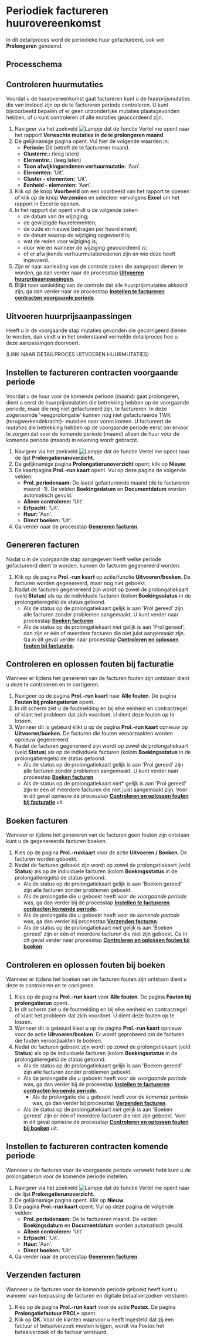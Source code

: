 # Periodiek factureren huurovereenkomst

In dit detailproces word de periodieke huur gefactureerd, ook wel **Prolongeren** genoemd.

## Processchema

## Controleren huurmutaties

Voordat u de huurovereenkomst gaat factureren kunt u de huurprijsmutaties die van invloed zijn op de te factureren periode controleren. U kunt bijvoorbeeld bepalen of er geen uitzonderlijke mutaties plaatsgevonden hebben, of u kunt controleren of alle mutaties geaccordeerd zijn.

1. Navigeer via het zoekveld ![Lampje dat de functie Vertel me opent](https://docs.microsoft.com/nl-NL/dynamics365/business-central/media/ui-search/search_small.png "Vertel me wat u wilt doen") naar het rapport **Verwachte mutaties in de te prolongeren maand**. 
2. De gelijknamige pagina opent. Vul hier de volgende waarden in:
	* **Periode:** Dit betreft de te factureren maand.
	* **Clusternr.:** (leeg laten)
	* **Elementnr.:** (leeg laten)
	* **Toon afwijkingsredenen verhuurmutatie:** 'Aan'.
	* **Elementen:** 'Uit'.
	* **Cluster - elementen:** 'Uit'.
	* **Eenheid - elementen:** 'Aan'.
3. Klik op de knop **Voorbeeld** om een voorbeeld van het rapport te openen of klik op de knop **Verzenden** en selecteer vervolgens **Excel** om het rapport in Excel te openen.
4. In het rapport dat opent vindt u de volgende zaken:
	* de datum van de wijziging;
	* de gewijzigde huurelementen;
	* de oude en nieuwe bedragen per huurelement;
	* de datum waarop de wijziging opgevoerd is;
	* wat de reden voor wijziging is;
	* door wie en wanneer de wijziging geaccordeerd is;
	* of er afwijkende verhuurmutatieredenen zijn en wie deze heeft ingevoerd.
5. Zijn er naar aanleiding van de controle zaken die aangepast dienen te worden, ga dan verder naar de processtap **[Uitvoeren huurprijsaanpassingen](#uitvoeren-huurprijsaanpassingen)**.
6. Blijkt naar aanleiding van de controle dat alle huurprijsmutaties akkoord zijn, ga dan verder naar de processtap **[Instellen te factureren contracten voorgaande periode](#instellen-te-factureren-contracten-voorgaande-periode)**.

## Uitvoeren huurprijsaanpassingen

Heeft u in de voorgaande stap mutaties gevonden die gecorrigeerd dienen te worden, dan vindt u in het onderstaand vermelde detailproces hoe u deze aanpassingen doorvoert.

(LINK NAAR DETAILPROCES UITVOEREN HUURMUTATIES)

## Instellen te factureren contracten voorgaande periode

Voordat u de huur voor de komende periode (maand) gaat prolongeren, dient u eerst de huurprijsmutaties die betrekking hebben op de voorgaande periode, maar die nog niet gefactureerd zijn, te factureren.  In deze zogenaamde 'veegprolongatie' kunnen nog niet gefactureerde TWK (terugwerkendekracht)- mutaties naar voren komen. U  factureert de mutaties die betrekking hebben op de voorgaande periode eerst om ervoor te zorgen dat voor de komende periode (maand) alleen de huur voor de komende periode (maand) in rekening wordt gebracht. 

1. Navigeer via het zoekveld ![Lampje dat de functie Vertel me opent](https://docs.microsoft.com/nl-NL/dynamics365/business-central/media/ui-search/search_small.png "Vertel me wat u wilt doen") naar de lijst **Prolongatierunoverzicht**.
2. De gelijknamige pagina **Prolongatierunoverzicht** opent; klik op **Nieuw**.
3. De kaartpagina **Prol.-run kaart** opent. Vul op deze pagina de volgende velden:
	* **Prol. periodenaam:** De laatst gefactureerde maand (de te factureren maand -1). De velden **Boekingsdatum** en **Documentdatum** worden automatisch gevuld.
	* **Alleen controleren:** 'Uit'.
	* **Erfpacht:** 'Uit'.
	* **Huur:** 'Aan'.
	* **Direct boeken:** 'Uit'.
4. Ga verder naar de processtap **[Genereren facturen](#genereren-facturen)**.

## Genereren facturen

Nadat u in de voorgaande stap aangegeven heeft welke periode gefactureerd dient te worden, kunnen de facturen gegenereerd worden. 

1. Klik op de pagina **Prol.-run kaart** op actie/functie **Uitvoeren/boeken**. De facturen worden gegenereerd, maar nog niet geboekt.
2. Nadat de facturen gegenereerd zijn wordt op zowel de prolongatiekaart (veld **Status**) als op de individuele facturen (kolom **Boekingsstatus** in de prolongatieregels) de status getoond.
	* Als de status op de prolongatiekaart gelijk is aan 'Prol gereed' zijn alle facturen zonder problemen aangemaakt. U kunt verder naar processtap **[Boeken facturen](#boeken-facturen)**.
	* Als de status op de prolongatiekaart *niet* gelijk is aan 'Prol gereed', dan zijn er één of meerdere facturen die niet juist aangemaakt zijn. Ga in dit geval verder naar processtap **[Controleren en oplossen fouten bij facturatie](#controleren-en-oplossen-fouten-bij-facturatie)**.

## Controleren en oplossen fouten bij facturatie

Wanneer er tijdens het genereren van de facturen fouten zijn ontstaan dient u deze te controleren en te corrigeren. 

 1. Navigeer op de pagina **Prol.-run kaart** naar **Alle fouten**. De pagina **Fouten bij prolongatierun** opent. 
 2. In dit scherm ziet u de foutmelding en bij elke eenheid en contractregel of klant het probleem dat zich voordoet. U dient deze fouten op te lossen. 
 3. Wanneer dit is gebeurd klikt u op de pagina **Prol.-run kaart** opnieuw op **Uitvoeren/boeken**. De facturen die fouten veroorzaakten worden opnieuw gegenereerd.
 4. Nadat de facturen gegenereerd zijn wordt op zowel de prolongatiekaart (veld **Status**) als op de individuele facturen (kolom **Boekingsstatus** in de prolongatieregels) de status getoond. 
	* Als de status op de prolongatiekaart gelijk is aan 'Prol gereed' zijn alle facturen zonder problemen aangemaakt. U kunt verder naar processtap **[Boeken facturen](#boeken-facturen)**.
	* Als de status op de prolongatiekaart *niet** gelijk is aan 'Prol gereed' zijn er één of meerdere facturen die niet juist aangemaakt zijn. Voer in dit geval opnieuw de processtap **[Controleren en oplossen fouten bij facturatie](#controleren-en-oplossen-fouten-bij-facturatie)** uit. 

## Boeken facturen

Wanneer er tijdens het genereren van de facturen geen fouten zijn ontstaan kunt u de gegenereerde facturen boeken.  

1. Kies op de pagina **Prol.-runkaart** voor de actie **Uitvoeren / Boeken**. De facturen worden geboekt.
2. Nadat de facturen geboekt zijn wordt op zowel de prolongatiekaart (veld **Status**) als op de individuele facturen (kolom **Boekingsstatus** in de prolongatieregels) de status getoond. 
	* Als de status op de prolongatiekaart gelijk is aan 'Boeken gereed' zijn alle facturen zonder problemen geboekt. 
	*  Als de prolongatie die u geboekt heeft voor de *voorgaande periode* was, ga dan verder bij de processtap **[Instellen te factureren contracten komende periode](#instellen-te-factureren-contracten-komende-periode)**. 
	* Als de prolongatie die u geboekt heeft voor de *komende periode* was, ga dan verder bij processtap **[Verzenden facturen](#verzenden-facturen)**.
	* Als de status op de prolongatiekaart *niet* gelijk is aan 'Boeken gereed' zijn er één of meerdere facturen die niet zijn geboekt. Ga in dit geval verder naar processtap **[Controleren en oplossen fouten bij boeken](#controleren-en-oplossen-fouten-bij-boeken)**.

## Controleren en oplossen fouten bij boeken

Wanneer er tijdens het boeken van de facturen fouten zijn ontstaan dient u deze te controleren en te corrigeren. 

 1. Kies op de pagina **Prol.-run kaart** voor **Alle fouten**. De pagina **Fouten bij prolongatierun** opent.
 2. In dit scherm ziet u de foutmelding en bij elke eenheid en contractregel of klant het probleem dat zich voordoet. U dient deze fouten op te lossen.
 3. Wanneer dit is gebeurd kiest u op de pagina **Prol.-run kaart** opnieuw voor de actie **Uitvoeren/boeken**. Er wordt  geprobeerd om de facturen die fouten veroorzaakten te boeken.
 4. Nadat de facturen geboekt zijn wordt op zowel de prolongatiekaart (veld **Status**) als op de individuele facturen (kolom **Boekingsstatus** in de prolongatieregels) de status getoond. 
	* Als de status op de prolongatiekaart gelijk is aan 'Boeken gereed' zijn alle facturen zonder problemen geboekt. 
	*  Als de prolongatie die u geboekt heeft voor de *voorgaande periode* was, ga dan verder bij de processtap **[Instellen te factureren contracten komende periode](#instellen-te-factureren-contracten-komende-periode)**. 
		*  Als de prolongatie die u geboekt heeft voor de *komende periode* was, ga dan verder bij processtap **[Verzenden facturen](#verzenden-facturen)**.
	*  Als de status op de prolongatiekaart *niet* gelijk is aan 'Boeken gereed' zijn er één of meerdere facturen die niet zijn geboekt. Voer in dit geval opnieuw de processtap **[Controleren en oplossen fouten bij boeken](#controleren-en-oplossen-fouten-bij-boeken)** uit. 

## Instellen te factureren contracten komende periode

Wanneer u de facturen voor de voorgaande periode verwerkt hebt kunt u de prolongatierun voor de komende periode instellen. 

1. Navigeer via het zoekveld ![Lampje dat de functie Vertel me opent](https://docs.microsoft.com/nl-NL/dynamics365/business-central/media/ui-search/search_small.png "Vertel me wat u wilt doen") naar de lijst **Prolongatierunoverzicht**.
2. De gelijknamige pagina opent. Klik op **Nieuw**.
3. De pagina **Prol.-run kaart** opent. Vul op deze pagina de volgende velden:
	* **Prol. periodenaam:** De te factureren maand. De velden **Boekingsdatum** en **Documentdatum** worden automatisch gevuld.
	* **Alleen controleren:** 'Uit'.
	* **Erfpacht:** 'Uit'.
	* **Huur:** 'Aan'.
	* **Direct boeken:** 'Uit'.
4. Ga verder naar de processtap **[Genereren facturen](#genereren-facturen)**.

## Verzenden facturen

Wanneer u de facturen voor de komende periode geboekt heeft kunt u wanneer van toepassing de facturen en digitale betaalverzoeken versturen. 

1. Kies op de pagina **Prol.-run kaart** voor de actie **Postex**. De pagina **Prolongatiefactuur PROL+** opent. 
2. Klik op **OK**. Voor de klanten waarvoor u heeft ingesteld dat zij een factuur of betaalverzoek moeten krijgen, wordt via Postex het betaalverzoek of de factuur verstuurd. 


<!--stackedit_data:
eyJoaXN0b3J5IjpbLTU2MjQ1MzU1MSwtMTcwODE0MzYwNCwyMz
Y2NzQ2MTAsLTEwNzU3NjgyODIsLTEzMDYyMTI0MCw3NjQ3MzE1
OSwxNDUzODgzMjU4LDE4NjIxNTA5MTAsLTIxMDY4OTk5NTksLT
EzODIxMzUyNTIsLTE4MTMzMjEyNzksLTE0MDk1MjIyLDEwMzAx
MjM0NDUsMTg2MDY3NTk3NCw0NTM5MTcwMDgsMTQ2MjM3MjY4Ny
wxNzc2NjAzODg4LDE2NjUwMzYyNSw3ODU0NjI1MTksLTE4Njkz
NTM0MTddfQ==
-->